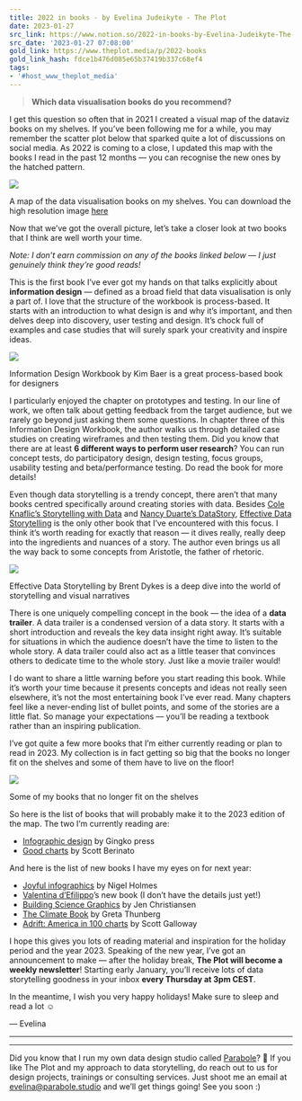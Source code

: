 ```yaml
---
title: 2022 in books - by Evelina Judeikyte - The Plot
date: 2023-01-27
src_link: https://www.notion.so/2022-in-books-by-Evelina-Judeikyte-The-Plot-8a20517cd0b5426588eca5485b376665
src_date: '2023-01-27 07:08:00'
gold_link: https://www.theplot.media/p/2022-books
gold_link_hash: fdce1b476d085e65b37419b337c68ef4
tags:
- '#host_www_theplot_media'
---
```



> **Which data visualisation books do you recommend?**

I get this question so often that in 2021 I created a visual map of the dataviz books on my shelves. If you’ve been following me for a while, you may remember the scatter plot below that sparked quite a lot of discussions on social media. As 2022 is coming to a close, I updated this map with the books I read in the past 12 months — you can recognise the new ones by the hatched pattern.

[![](https://substackcdn.com/image/fetch/w_2400,c_limit,f_auto,q_auto:good,fl_progressive:steep/https%3A%2F%2Fbucketeer-e05bbc84-baa3-437e-9518-adb32be77984.s3.amazonaws.com%2Fpublic%2Fimages%2Fc1c27803-58ff-4fe4-ab28-21dad972934c_6481x4321.jpeg)](https://substackcdn.com/image/fetch/f_auto,q_auto:good,fl_progressive:steep/https%3A%2F%2Fbucketeer-e05bbc84-baa3-437e-9518-adb32be77984.s3.amazonaws.com%2Fpublic%2Fimages%2Fc1c27803-58ff-4fe4-ab28-21dad972934c_6481x4321.jpeg)

A map of the data visualisation books on my shelves. You can download the high resolution image [here](https://drive.google.com/file/d/1vTninJBE54_dEeo5XqHiNQCpd0Nodpr8/view?usp=sharing)

Now that we’ve got the overall picture, let’s take a closer look at two books that I think are well worth your time.

*Note: I don’t earn commission on any of the books linked below — I just genuinely think they’re good reads!*

This is the first book I’ve ever got my hands on that talks explicitly about **information design** — defined as a broad field that data visualisation is only a part of. I love that the structure of the workbook is process-based. It starts with an introduction to what design is and why it’s important, and then delves deep into discovery, user testing and design. It’s chock full of examples and case studies that will surely spark your creativity and inspire ideas.

[![](https://substackcdn.com/image/fetch/w_1456,c_limit,f_auto,q_auto:good,fl_progressive:steep/https%3A%2F%2Fbucketeer-e05bbc84-baa3-437e-9518-adb32be77984.s3.amazonaws.com%2Fpublic%2Fimages%2F7c0a79d6-a75f-4ccd-8624-e8dfc97551ed_2558x1919.jpeg)](https://substackcdn.com/image/fetch/f_auto,q_auto:good,fl_progressive:steep/https%3A%2F%2Fbucketeer-e05bbc84-baa3-437e-9518-adb32be77984.s3.amazonaws.com%2Fpublic%2Fimages%2F7c0a79d6-a75f-4ccd-8624-e8dfc97551ed_2558x1919.jpeg)

Information Design Workbook by Kim Baer is a great process-based book for designers

I particularly enjoyed the chapter on prototypes and testing. In our line of work, we often talk about getting feedback from the target audience, but we rarely go beyond just asking them some questions. In chapter three of this Information Design Workbook, the author walks us through detailed case studies on creating wireframes and then testing them. Did you know that there are at least **6 different ways to perform user research**? You can run concept tests, do participatory design, design testing, focus groups, usability testing and beta/performance testing. Do read the book for more details!

Even though data storytelling is a trendy concept, there aren’t that many books centred specifically around creating stories with data. Besides [Cole Knaflic’s Storytelling with Data](https://www.storytellingwithdata.com/books) and [Nancy Duarte’s DataStory](https://www.duarte.com/resources/books/datastory/), [Effective Data Storytelling](https://www.effectivedatastorytelling.com/) is the only other book that I’ve encountered with this focus. I think it’s worth reading for exactly that reason — it dives really, really deep into the ingredients and nuances of a story. The author even brings us all the way back to some concepts from Aristotle, the father of rhetoric.

[![](https://substackcdn.com/image/fetch/w_1456,c_limit,f_auto,q_auto:good,fl_progressive:steep/https%3A%2F%2Fbucketeer-e05bbc84-baa3-437e-9518-adb32be77984.s3.amazonaws.com%2Fpublic%2Fimages%2F2f6a3667-cc6c-4441-b521-2531242cc10c_2557x1918.jpeg)](https://substackcdn.com/image/fetch/f_auto,q_auto:good,fl_progressive:steep/https%3A%2F%2Fbucketeer-e05bbc84-baa3-437e-9518-adb32be77984.s3.amazonaws.com%2Fpublic%2Fimages%2F2f6a3667-cc6c-4441-b521-2531242cc10c_2557x1918.jpeg)

Effective Data Storytelling by Brent Dykes is a deep dive into the world of storytelling and visual narratives

There is one uniquely compelling concept in the book — the idea of a **data trailer**. A data trailer is a condensed version of a data story. It starts with a short introduction and reveals the key data insight right away. It’s suitable for situations in which the audience doesn’t have the time to listen to the whole story. A data trailer could also act as a little teaser that convinces others to dedicate time to the whole story. Just like a movie trailer would!

I do want to share a little warning before you start reading this book. While it’s worth your time because it presents concepts and ideas not really seen elsewhere, it’s not the most entertaining book I’ve ever read. Many chapters feel like a never-ending list of bullet points, and some of the stories are a little flat. So manage your expectations — you’ll be reading a textbook rather than an inspiring publication.

I’ve got quite a few more books that I’m either currently reading or plan to read in 2023. My collection is in fact getting so big that the books no longer fit on the shelves and some of them have to live on the floor!

[![](https://substackcdn.com/image/fetch/w_1456,c_limit,f_auto,q_auto:good,fl_progressive:steep/https%3A%2F%2Fbucketeer-e05bbc84-baa3-437e-9518-adb32be77984.s3.amazonaws.com%2Fpublic%2Fimages%2F3c75ba5c-8af0-4500-9922-9c55d9f581fd_2710x2032.jpeg)](https://substackcdn.com/image/fetch/f_auto,q_auto:good,fl_progressive:steep/https%3A%2F%2Fbucketeer-e05bbc84-baa3-437e-9518-adb32be77984.s3.amazonaws.com%2Fpublic%2Fimages%2F3c75ba5c-8af0-4500-9922-9c55d9f581fd_2710x2032.jpeg)

Some of my books that no longer fit on the shelves

So here is the list of books that will probably make it to the 2023 edition of the map. The two I’m currently reading are:

* [Infographic design](http://gingkopress.com/shop/infographic-design/) by Gingko press
* [Good charts](https://scottberinato.com/good-charts-book/) by Scott Berinato

And here is the list of new books I have my eyes on for next year:

* [Joyful infographics](https://www.joyfulinfographics.com/) by Nigel Holmes
* [Valentina d’Efilippo](http://www.valentinadefilippo.co.uk/)’s new book (I don’t have the details just yet!)
* [Building Science Graphics](https://www.routledge.com/Building-Science-Graphics-An-illustrated-guide-to-communicating-science/Christiansen/p/book/9781032106748) by Jen Christiansen
* [The Climate Book](https://www.penguin.co.uk/books/446610/the-climate-book-by-thunberg-greta/9780241547472) by Greta Thunberg
* [Adrift: America in 100 charts](https://profgmedia.com/books/) by Scott Galloway

I hope this gives you lots of reading material and inspiration for the holiday period and the year 2023. Speaking of the new year, I’ve got an announcement to make — after the holiday break, **The Plot will become a weekly newsletter**! Starting early January, you’ll receive lots of data storytelling goodness in your inbox **every Thursday at 3pm CEST**.

In the meantime, I wish you very happy holidays! Make sure to sleep and read a lot ☺️

— Evelina



---



---

Did you know that I run my own data design studio called [Parabole](http://parabole.studio)? 📡 If you like The Plot and my approach to data storytelling, do reach out to us for design projects, trainings or consulting services. Just shoot me an email at [evelina@parabole.studio](mailto:%20evelina@parabole.studio) and we’ll get things going! See you soon :)